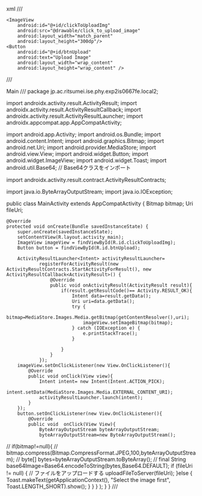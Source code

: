 xml
///
<?xml version="1.0" encoding="utf-8"?>
<LinearLayout xmlns:android="http://schemas.android.com/apk/res/android"
xmlns:app="http://schemas.android.com/apk/res-auto"
xmlns:tools="http://schemas.android.com/tools"
android:layout_width="match_parent"
android:layout_height="match_parent"
android:orientation="vertical"
android:layout_gravity="center"
android:gravity="center"
tools:context=".MainActivity">

    <ImageView
        android:id="@+id/clickToUploadImg"
        android:src="@drawable/click_to_upload_image"
        android:layout_width="match_parent"
        android:layout_height="300dp"/>
    <Button
        android:id="@+id/btnUpload"
        android:text="Upload Image"
        android:layout_width="wrap_content"
        android:layout_height="wrap_content" />



</LinearLayout>
///

Main
///
package jp.ac.ritsumei.ise.phy.exp2is0667fe.local2;

import androidx.activity.result.ActivityResult;
import androidx.activity.result.ActivityResultCallback;
import androidx.activity.result.ActivityResultLauncher;
import androidx.appcompat.app.AppCompatActivity;

import android.app.Activity;
import android.os.Bundle;
import android.content.Intent;
import android.graphics.Bitmap;
import android.net.Uri;
import android.provider.MediaStore;
import android.view.View;
import android.widget.Button;
import android.widget.ImageView;
import android.widget.Toast;
import android.util.Base64; // Base64クラスをインポート

import androidx.activity.result.contract.ActivityResultContracts;


import java.io.ByteArrayOutputStream;
import java.io.IOException;

public class MainActivity extends AppCompatActivity {
Bitmap bitmap;
Uri fileUri;

    @Override
    protected void onCreate(Bundle savedInstanceState) {
        super.onCreate(savedInstanceState);
        setContentView(R.layout.activity_main);
        ImageView imageView = findViewById(R.id.clickToUploadImg);
        Button button = findViewById(R.id.btnUpload);

        ActivityResultLauncher<Intent> activityResultLauncher=
                registerForActivityResult(new ActivityResultContracts.StartActivityForResult(), new ActivityResultCallback<ActivityResult>() {
                    @Override
                    public void onActivityResult(ActivityResult result){
                        if(result.getResultCode()== Activity.RESULT_OK){
                            Intent data=result.getData();
                            Uri uri=data.getData();
                            try {
                                bitmap=MediaStore.Images.Media.getBitmap(getContentResolver(),uri);
                                imageView.setImageBitmap(bitmap);
                            } catch (IOException e) {
                                e.printStackTrace();
                            }

                        }
                    }
                });
        imageView.setOnClickListener(new View.OnClickListener(){
            @Override
            public void onClick(View view){
                Intent intent= new Intent(Intent.ACTION_PICK);
                intent.setData(MediaStore.Images.Media.EXTERNAL_CONTENT_URI);
                activityResultLauncher.launch(intent);
            }
        });
        button.setOnClickListener(new View.OnClickListener(){
            @Override
            public void  onClick(View View){
                ByteArrayOutputStream byteArrayOutputStream;
                byteArrayOutputStream=new ByteArrayOutputStream();
//                if(bitmap!=null){
//                    bitmap.compress(Bitmap.CompressFormat.JPEG,100,byteArrayOutputStream);
//                    byte[] bytes=byteArrayOutputStream.toByteArray();
//                    final String base64Image=Base64.encodeToString(bytes,Base64.DEFAULT);
if (fileUri != null) {
// ファイルをアップロードする
uploadFileToServer(fileUri);
}else {
Toast.makeText(getApplicationContext(), "Select the image first", Toast.LENGTH_SHORT).show();
}
}
}
);
}
}
///
